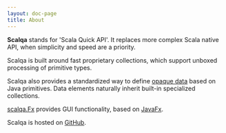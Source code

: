 ```yaml
---
layout: doc-page
title: About
---
```

**Scalqa** stands for 'Scala Quick API'. It replaces more complex Scala native API, when simplicity and speed are a priority.

Scalqa is built around fast proprietary collections, which support unboxed processing of primitive types.

Scalqa also provides a standardized way to define [opaque data](https://scalqa.org/doc/guide/features/Data.html) based on Java primitives. 
Data elements naturally inherit built-in specialized collections.

[scalqa.Fx](https://scalqa.org/doc/api/scalqa/Fx$.html) provides GUI functionality, based on [JavaFx](https://openjfx.io).

Scalqa is hosted on [GitHub](https://github.com/scalqa/scalqa).
